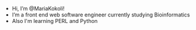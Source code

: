  - Hi, I’m @MariaKokoli! 
 - I’m a front end web software engineer currently studying Bioinformatics
 - Also I'm learning PERL and Python 

<!---
MariaKokoli/MariaKokoli is a ✨ special ✨ repository because its `README.md` (this file) appears on your GitHub profile.
You can click the Preview link to take a look at your changes.
--->
